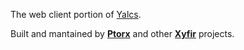 The web client portion of [Yalcs](https://github.com/xyfir/yalcs).

Built and mantained by **[Ptorx](https://ptorx.com)** and other **[Xyfir](https://www.xyfir.com)** projects.
